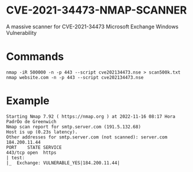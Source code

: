 # CVE-2021-34473-NMAP-SCANNER
A massive scanner for CVE-2021-34473 Microsoft Exchange Windows Vulnerability

# Commands
```
nmap -iR 500000 -n -p 443 --script cve202134473.nse > scan500k.txt
nmap website.com -n -p 443 --script cve202134473.nse
```


# Example 
```
Starting Nmap 7.92 ( https://nmap.org ) at 2022-11-16 08:17 Hora PadrÒo de Greenwich
Nmap scan report for smtp.server.com (191.5.132.68)
Host is up (0.23s latency).
Other addresses for smtp.server.com (not scanned): server.com  184.200.11.44
PORT    STATE SERVICE
443/tcp open  https
| test:
|_  Exchange: VULNERABLE_YES|184.200.11.44|
```

